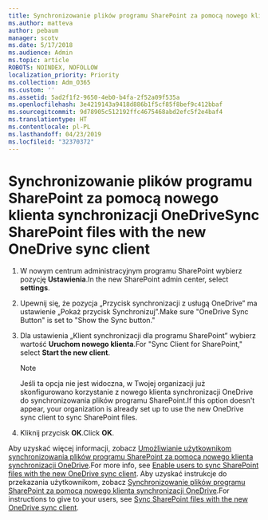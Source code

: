 ```yaml
---
title: Synchronizowanie plików programu SharePoint za pomocą nowego klienta synchronizacji OneDrive
ms.author: matteva
author: pebaum
manager: scotv
ms.date: 5/17/2018
ms.audience: Admin
ms.topic: article
ROBOTS: NOINDEX, NOFOLLOW
localization_priority: Priority
ms.collection: Adm_O365
ms.custom: ''
ms.assetid: 5ad2f1f2-9650-4eb0-b4fa-2f52a09f535a
ms.openlocfilehash: 3e4219143a9418d886b1f5cf85f8bef9c412bbaf
ms.sourcegitcommit: 9d78905c512192ffc4675468abd2efc5f2e4baf4
ms.translationtype: HT
ms.contentlocale: pl-PL
ms.lasthandoff: 04/23/2019
ms.locfileid: "32370372"
---
```

# <a name="sync-sharepoint-files-with-the-new-onedrive-sync-client"></a><span data-ttu-id="c282b-102">Synchronizowanie plików programu SharePoint za pomocą nowego klienta synchronizacji OneDrive</span><span class="sxs-lookup"><span data-stu-id="c282b-102">Sync SharePoint files with the new OneDrive sync client</span></span>

1. <span data-ttu-id="c282b-103">W nowym centrum administracyjnym programu SharePoint wybierz pozycję **Ustawienia**.</span><span class="sxs-lookup"><span data-stu-id="c282b-103">In the new SharePoint admin center, select **settings**.</span></span>
    
2. <span data-ttu-id="c282b-104">Upewnij się, że pozycja „Przycisk synchronizacji z usługą OneDrive” ma ustawienie „Pokaż przycisk Synchronizuj”.</span><span class="sxs-lookup"><span data-stu-id="c282b-104">Make sure "OneDrive Sync Button" is set to "Show the Sync button."</span></span>
    
3. <span data-ttu-id="c282b-105">Dla ustawienia „Klient synchronizacji dla programu SharePoint” wybierz wartość **Uruchom nowego klienta**.</span><span class="sxs-lookup"><span data-stu-id="c282b-105">For "Sync Client for SharePoint," select **Start the new client**.</span></span>
    
    > [!NOTE]
    > <span data-ttu-id="c282b-106">Jeśli ta opcja nie jest widoczna, w Twojej organizacji już skonfigurowano korzystanie z nowego klienta synchronizacji OneDrive do synchronizowania plików programu SharePoint.</span><span class="sxs-lookup"><span data-stu-id="c282b-106">If this option doesn't appear, your organization is already set up to use the new OneDrive sync client to sync SharePoint files.</span></span> 
  
4. <span data-ttu-id="c282b-107">Kliknij przycisk **OK**.</span><span class="sxs-lookup"><span data-stu-id="c282b-107">Click **OK**.</span></span>
    
<span data-ttu-id="c282b-108">Aby uzyskać więcej informacji, zobacz [Umożliwianie użytkownikom synchronizowania plików programu SharePoint za pomocą nowego klienta synchronizacji OneDrive](https://go.microsoft.com/fwlink/?linkid=866433).</span><span class="sxs-lookup"><span data-stu-id="c282b-108">For more info, see [Enable users to sync SharePoint files with the new OneDrive sync client](https://go.microsoft.com/fwlink/?linkid=866433).</span></span> <span data-ttu-id="c282b-109">Aby uzyskać instrukcje do przekazania użytkownikom, zobacz [Synchronizowanie plików programu SharePoint za pomocą nowego klienta synchronizacji OneDrive](https://go.microsoft.com/fwlink/?linkid=866427).</span><span class="sxs-lookup"><span data-stu-id="c282b-109">For instructions to give to your users, see [Sync SharePoint files with the new OneDrive sync client](https://go.microsoft.com/fwlink/?linkid=866427).</span></span>
  

